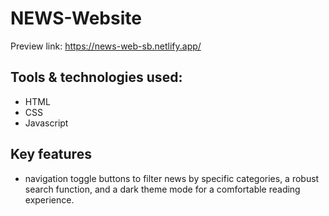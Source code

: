 # NEWS-Website
Preview link: https://news-web-sb.netlify.app/
## Tools & technologies used: 
- HTML
- CSS
- Javascript
## Key features
- navigation toggle buttons to filter news by specific categories, a robust search function, and a dark theme mode for a comfortable reading experience.
